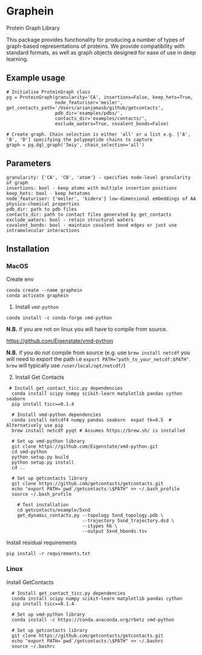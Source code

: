# Graphein
Protein Graph Library

This package provides functionality for producing a number of types of graph-based representations of proteins. We provide compatibility with standard formats, as well as graph objects designed for ease of use in deep learning.

## Example usage
```
# Initialise ProteinGraph class
pg = ProteinGraph(granularity='CA', insertions=False, keep_hets=True,
                  node_featuriser='meiler', get_contacts_path='/Users/arianjamasb/github/getcontacts',
                  pdb_dir='examples/pdbs/',
                  contacts_dir='examples/contacts/',
                  exclude_waters=True, covalent_bonds=False)

# Create graph. Chain selection is either 'all' or a list e.g. ['A', 'B', 'D'] specifying the polypeptide chains to capture
graph = pg.dgl_graph('3eiy', chain_selection='all')

```

## Parameters
```
granularity: {'CA', 'CB', 'atom'} - specifies node-level granularity of graph
insertions: bool - keep atoms with multiple insertion positions
keep_hets: bool - keep hetatoms
node_featuriser: {'meiler', 'kidera'} low-dimensional embeddings of AA physico-chemical properties
pdb_dir: path to pdb files
contacts_dir: path to contact files generated by get_contacts
exclude_waters: bool - retain structural waters
covalent_bonds: bool - maintain covalent bond edges or just use intramolecular interactions
```

## Installation
### MacOS
Create env
```
conda create --name graphein
conda activate graphein
```
1. Install `vmd-python`

`conda install -c conda-forge vmd-python`

**N.B.** if you are not on linux you will have to compile from source.

https://github.com/Eigenstate/vmd-python

**N.B.** if you do not compile from source (e.g. use `brew install netcdf` you will need to export the path i.e  `export PATH="path_to_your_netcdf:$PATH"`. `brew` will typically use `/user/local/opt/netcdf/`)

2. Install Get Contacts
```
 # Install get_contact_ticc.py dependencies
  conda install scipy numpy scikit-learn matplotlib pandas cython seaborn
  pip install ticc==0.1.4
  
  # Install vmd-python dependencies
  conda install netcdf4 numpy pandas seaborn  expat tk=8.5  # Alternatively use pip
  brew install netcdf pyqt # Assumes https://brew.sh/ is installed

  # Set up vmd-python library
  git clone https://github.com/Eigenstate/vmd-python.git
  cd vmd-python
  python setup.py build
  python setup.py install
  cd ..

  # Set up getcontacts library
  git clone https://github.com/getcontacts/getcontacts.git
  echo "export PATH=`pwd`/getcontacts:\$PATH" >> ~/.bash_profile
  source ~/.bash_profile

    # Test installation
    cd getcontacts/example/5xnd
    get_dynamic_contacts.py --topology 5xnd_topology.pdb \
                            --trajectory 5xnd_trajectory.dcd \
                            --itypes hb \
                            --output 5xnd_hbonds.tsv
```

Install residual requirements

```
pip install -r requirements.txt
```

### Linux
Install GetContacts
```
  # Install get_contact_ticc.py dependencies
  conda install scipy numpy scikit-learn matplotlib pandas cython
  pip install ticc==0.1.4
  
  # Set up vmd-python library
  conda install -c https://conda.anaconda.org/rbetz vmd-python
  
  # Set up getcontacts library
  git clone https://github.com/getcontacts/getcontacts.git
  echo "export PATH=`pwd`/getcontacts:\$PATH" >> ~/.bashrc
  source ~/.bashrc
```
